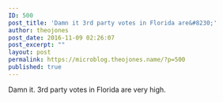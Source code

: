 ```yaml
---
ID: 500
post_title: 'Damn it 3rd party votes in Florida are&#8230;'
author: theojones
post_date: 2016-11-09 02:26:07
post_excerpt: ""
layout: post
permalink: https://microblog.theojones.name/?p=500
published: true
---
```

<p>Damn it. 3rd party votes in Florida are very high.</p>
